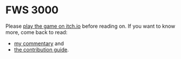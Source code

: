 # FWS 3000

Please [play the game on itch.io](https://jlericson.itch.io/fws3000)
before reading on. If you want to know more, come back to read:

* [my commentary](commentary.md) and
* [the contribution guide](contribution.md).
